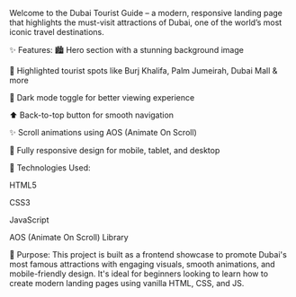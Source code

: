 Welcome to the Dubai Tourist Guide – a modern, responsive landing page that highlights the must-visit attractions of Dubai, one of the world’s most iconic travel destinations.

✨ Features:
🏙️ Hero section with a stunning background image

📍 Highlighted tourist spots like Burj Khalifa, Palm Jumeirah, Dubai Mall & more

🌙 Dark mode toggle for better viewing experience

⬆️ Back-to-top button for smooth navigation

✨ Scroll animations using AOS (Animate On Scroll)

📱 Fully responsive design for mobile, tablet, and desktop

🚀 Technologies Used:

HTML5

CSS3

JavaScript

AOS (Animate On Scroll) Library

🎯 Purpose:
This project is built as a frontend showcase to promote Dubai's most famous attractions with engaging visuals, smooth animations, and mobile-friendly design. It's ideal for beginners looking to learn how to create modern landing pages using vanilla HTML, CSS, and JS.


